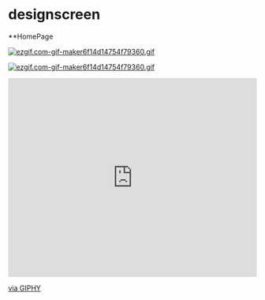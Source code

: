 # designscreen

**HomePage

<a href="https://giphy.com/embed/HrUyHQILl6L0ubZ50o"><img src="https://s7.gifyu.com/images/ezgif.com-gif-maker6f14d14754f79360.th.gif" alt="ezgif.com-gif-maker6f14d14754f79360.gif" border="0" /></a>


<a href="https://gifyu.com/image/SMryE"><img src="https://s7.gifyu.com/images/ezgif.com-gif-maker6f14d14754f79360.th.gif" alt="ezgif.com-gif-maker6f14d14754f79360.gif" border="0" /></a>

<div style="width:100%;height:0;padding-bottom:80%;position:relative;"><iframe src="https://giphy.com/embed/HrUyHQILl6L0ubZ50o" width="100%" height="100%" style="position:absolute" frameBorder="0" class="giphy-embed" allowFullScreen></iframe></div><p><a href="https://giphy.com/gifs/HrUyHQILl6L0ubZ50o">via GIPHY</a></p>
